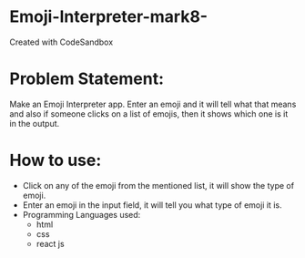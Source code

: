 # Emoji-Interpreter-mark8-
Created with CodeSandbox

# Problem Statement:
Make an Emoji Interpreter app. Enter an emoji and it will tell what that means and also if someone clicks on a list of emojis, then it shows which one is it in the output.

# How to use:
- Click on any of the emoji from the mentioned list, it will show the type of emoji.
- Enter an emoji in the input field, it will tell you what type of emoji it is.
- Programming Languages used:
  - html
  - css
  - react js
